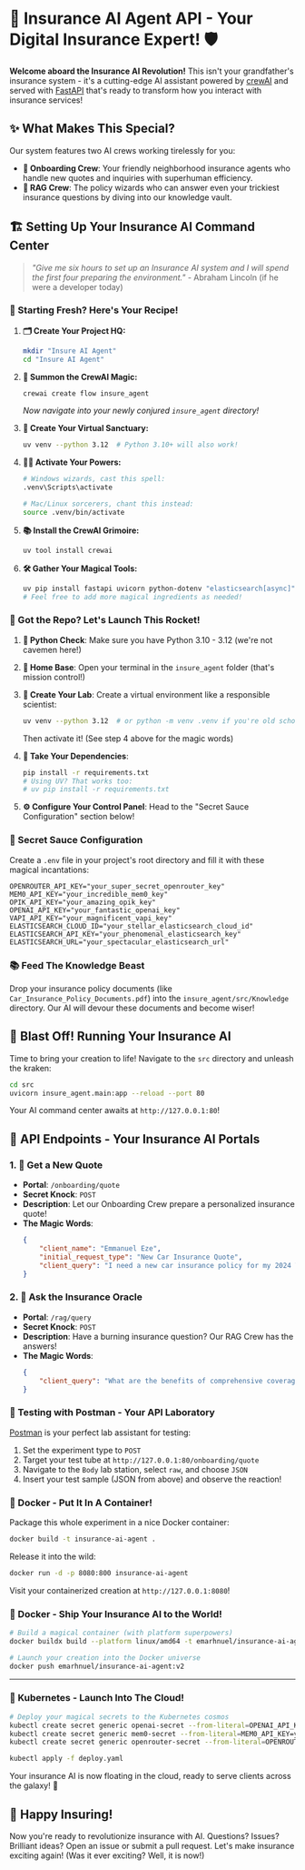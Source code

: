 # 🤖 Insurance AI Agent API - Your Digital Insurance Expert! 🛡️

**Welcome aboard the Insurance AI Revolution!** This isn't your grandfather's insurance system - it's a cutting-edge AI assistant powered by [crewAI](https://crewai.com) and served with [FastAPI](https://fastapi.tiangolo.com/) that's ready to transform how you interact with insurance services!

## ✨ What Makes This Special?

Our system features two AI crews working tirelessly for you:

- **🚀 Onboarding Crew**: Your friendly neighborhood insurance agents who handle new quotes and inquiries with superhuman efficiency.
- **🧠 RAG Crew**: The policy wizards who can answer even your trickiest insurance questions by diving into our knowledge vault.

## 🏗️ Setting Up Your Insurance AI Command Center

> *"Give me six hours to set up an Insurance AI system and I will spend the first four preparing the environment."* - Abraham Lincoln (if he were a developer today)

### 🧪 Starting Fresh? Here's Your Recipe!

1.  **🗂️ Create Your Project HQ:**
    ```bash
    mkdir "Insure AI Agent"
    cd "Insure AI Agent"
    ```

2.  **🔧 Summon the CrewAI Magic:**
    ```bash
    crewai create flow insure_agent
    ```
    *Now navigate into your newly conjured `insure_agent` directory!*

3.  **🔮 Create Your Virtual Sanctuary:**
    ```bash
    uv venv --python 3.12  # Python 3.10+ will also work!
    ```

4.  **🧙‍♂️ Activate Your Powers:**
    ```bash
    # Windows wizards, cast this spell:
    .venv\Scripts\activate

    # Mac/Linux sorcerers, chant this instead:
    source .venv/bin/activate
    ```

5.  **📚 Install the CrewAI Grimoire:**
    ```bash
    uv tool install crewai
    ```

6.  **🛠️ Gather Your Magical Tools:**
    ```bash
    uv pip install fastapi uvicorn python-dotenv "elasticsearch[async]" pydantic sse-starlette
    # Feel free to add more magical ingredients as needed!
    ```

### 🚀 Got the Repo? Let's Launch This Rocket!

1.  **🐍 Python Check**: Make sure you have Python 3.10 - 3.12 (we're not cavemen here!)

2.  **📂 Home Base**: Open your terminal in the `insure_agent` folder (that's mission control!)

3.  **🧪 Create Your Lab**:
    Create a virtual environment like a responsible scientist:
    ```bash
    uv venv --python 3.12  # or python -m venv .venv if you're old school
    ```
    Then activate it! (See step 4 above for the magic words)

4.  **💊 Take Your Dependencies**:
    ```bash
    pip install -r requirements.txt
    # Using UV? That works too:
    # uv pip install -r requirements.txt
    ```

5.  **⚙️ Configure Your Control Panel**:
    Head to the "Secret Sauce Configuration" section below!

### 🔑 Secret Sauce Configuration

Create a `.env` file in your project's root directory and fill it with these magical incantations:

```env
OPENROUTER_API_KEY="your_super_secret_openrouter_key"
MEM0_API_KEY="your_incredible_mem0_key" 
OPIK_API_KEY="your_amazing_opik_key"
OPENAI_API_KEY="your_fantastic_openai_key"
VAPI_API_KEY="your_magnificent_vapi_key"
ELASTICSEARCH_CLOUD_ID="your_stellar_elasticsearch_cloud_id"
ELASTICSEARCH_API_KEY="your_phenomenal_elasticsearch_key"
ELASTICSEARCH_URL="your_spectacular_elasticsearch_url"
```

### 📚 Feed The Knowledge Beast

Drop your insurance policy documents (like `Car_Insurance_Policy_Documents.pdf`) into the `insure_agent/src/Knowledge` directory. Our AI will devour these documents and become wiser!

## 🚀 Blast Off! Running Your Insurance AI

Time to bring your creation to life! Navigate to the `src` directory and unleash the kraken:

```bash
cd src
uvicorn insure_agent.main:app --reload --port 80
```

Your AI command center awaits at `http://127.0.0.1:80`! 

## 🔌 API Endpoints - Your Insurance AI Portals

### 1. 🚗 Get a New Quote
- **Portal**: `/onboarding/quote`
- **Secret Knock**: `POST`
- **Description**: Let our Onboarding Crew prepare a personalized insurance quote!
- **The Magic Words**:
  ```json
  {
      "client_name": "Emmanuel Eze",
      "initial_request_type": "New Car Insurance Quote",
      "client_query": "I need a new car insurance policy for my 2024 Toyota Camry. I'm looking for full coverage and I have a clean driving record."
  }
  ```

### 2. 🧠 Ask the Insurance Oracle
- **Portal**: `/rag/query`
- **Secret Knock**: `POST`
- **Description**: Have a burning insurance question? Our RAG Crew has the answers!
- **The Magic Words**:
  ```json
  {
      "client_query": "What are the benefits of comprehensive coverage?"
  }
  ```

### 🧪 Testing with Postman - Your API Laboratory

[Postman](https://www.postman.com/) is your perfect lab assistant for testing:
1. Set the experiment type to `POST`
2. Target your test tube at `http://127.0.0.1:80/onboarding/quote`
3. Navigate to the `Body` lab station, select `raw`, and choose `JSON`
4. Insert your test sample (JSON from above) and observe the reaction!


### 🐳 Docker - Put It In A Container!

Package this whole experiment in a nice Docker container:

```bash
docker build -t insurance-ai-agent .
```

Release it into the wild:

```bash
docker run -d -p 8080:800 insurance-ai-agent 
```

Visit your containerized creation at `http://127.0.0.1:8080`!

### 🐳 Docker - Ship Your Insurance AI to the World! 

```bash
# Build a magical container (with platform superpowers)
docker buildx build --platform linux/amd64 -t emarhnuel/insurance-ai-agent:v2 .

# Launch your creation into the Docker universe
docker push emarhnuel/insurance-ai-agent:v2
```

---


### 🚀 Kubernetes - Launch Into The Cloud!

```bash
# Deploy your magical secrets to the Kubernetes cosmos
kubectl create secret generic openai-secret --from-literal=OPENAI_API_KEY=your_openai_api_key
kubectl create secret generic mem0-secret --from-literal=MEM0_API_KEY=your_mem0_api_key
kubectl create secret generic openrouter-secret --from-literal=OPENROUTER_API_KEY=your_openrouter_api_key
``` 

```bash
kubectl apply -f deploy.yaml
```

Your insurance AI is now floating in the cloud, ready to serve clients across the galaxy! 🌌


## 🎯 Happy Insuring!

Now you're ready to revolutionize insurance with AI. Questions? Issues? Brilliant ideas? Open an issue or submit a pull request. Let's make insurance exciting again! (Was it ever exciting? Well, it is now!)

